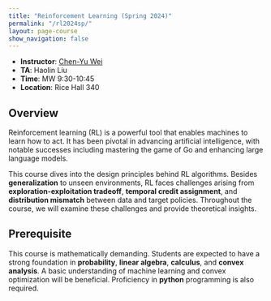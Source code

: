 ```yaml
---
title: "Reinforcement Learning (Spring 2024)"
permalink: "/rl2024sp/"
layout: page-course
show_navigation: false
---
```


- **Instructor**: [Chen-Yu Wei](https://bahh723.github.io/)  
- **TA**: Haolin Liu  
- **Time**: MW 9:30-10:45  
- **Location**: Rice Hall 340  

## Overview  
Reinforcement learning (RL) is a powerful tool that enables machines to learn how to act. It has been pivotal in advancing artificial intelligence, with notable successes including mastering the game of Go and enhancing large language models.   

This course dives into the design principles behind RL algorithms. Besides **generalization** to unseen environments, RL faces challenges arising from **exploration-exploitation tradeoff**, **temporal credit assignment**, and **distribution mismatch** between data and target policies. Throughout the course, we will examine these challenges and provide theoretical insights.  

## Prerequisite  
This course is mathematically demanding. Students are expected to have a strong foundation in **probability**, **linear algebra**, **calculus**, and **convex analysis**. A basic understanding of machine learning and convex optimization will be beneficial. Proficiency in **python** programming is also required. 


